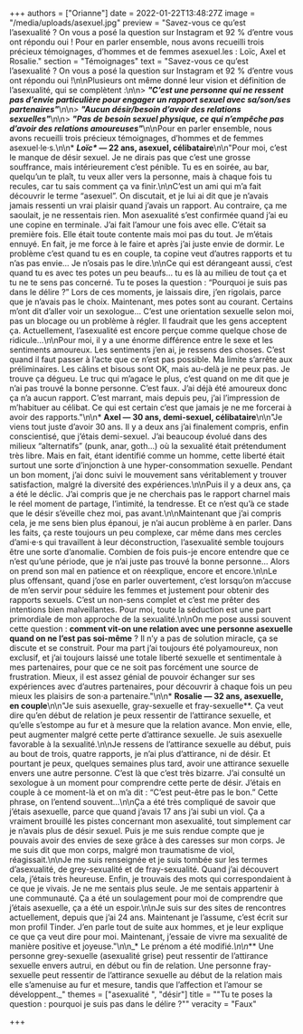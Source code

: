 +++
authors = ["Orianne"]
date = 2022-01-22T13:48:27Z
image = "/media/uploads/asexuel.jpg"
preview = "Savez-vous ce qu’est l’asexualité&nbsp;? On vous a posé la question sur Instagram et 92&nbsp;% d’entre vous ont répondu oui&nbsp;! Pour en parler ensemble, nous avons recueilli trois précieux témoignages, d’hommes et de femmes asexuel.les&nbsp;: Loïc, Axel et Rosalie."
section = "Témoignages"
text = "Savez-vous ce qu’est l’asexualité&nbsp;? On vous a posé la question sur Instagram et 92&nbsp;% d’entre vous ont répondu oui&nbsp;!\n\nPlusieurs ont même donné leur vision et définition de l’asexualité, qui se complètent&nbsp;:\n\n> **_\"C’est une personne qui ne ressent pas d’envie particulière pour engager un rapport sexuel avec sa/son/ses partenaires\"_**\n\n> **_\"Aucun désir/besoin d’avoir des relations sexuelles\"_**\n\n> **_\"Pas de besoin sexuel physique, ce qui n’empêche pas d’avoir des relations amoureuses\"_**\n\nPour en parler ensemble, nous avons recueilli trois précieux témoignages, d’hommes et de femmes asexuel·le·s.\n\n* **_Loïc&ast;_&nbsp;&mdash;&nbsp;22 ans, asexuel, célibataire**\n\n\"Pour moi, c’est le manque de désir sexuel. Je ne dirais pas que c’est une grosse souffrance, mais intérieurement c’est pénible. Tu es en soirée, au bar, quelqu’un te plaît, tu veux aller vers la personne, mais à chaque fois tu recules, car tu sais comment ça va finir.\n\nC’est un ami qui m’a fait découvrir le terme &ldquo;asexuel&rdquo;. On discutait, et je lui ai dit que je n’avais jamais ressenti un vrai plaisir quand j’avais un rapport. Au contraire, ça me saoulait, je ne ressentais rien. Mon asexualité s’est confirmée quand j’ai eu une copine en terminale. J’ai fait l’amour une fois avec elle. C’était sa première fois. Elle était toute contente mais moi pas du tout. Je m’étais ennuyé. En fait, je me force à le faire et après j’ai juste envie de dormir. Le problème c’est quand tu es en couple, ta copine veut d’autres rapports et tu n’as pas envie… Je n’osais pas le dire.\n\nCe qui est dérangeant aussi, c’est quand tu es avec tes potes un peu beaufs... tu es là au milieu de tout ça et tu ne te sens pas concerné. Tu te poses la question&nbsp;: &ldquo;Pourquoi je suis pas dans le délire&nbsp;?&rdquo; Lors de ces moments, je laissais dire, j’en rigolais, parce que je n’avais pas le choix. Maintenant, mes potes sont au courant. Certains m’ont dit d’aller voir un sexologue… C’est une orientation sexuelle selon moi, pas un blocage ou un problème à régler. Il faudrait que les gens acceptent ça. Actuellement, l’asexualité est encore perçue comme quelque chose de ridicule…\n\nPour moi, il y a une énorme différence entre le sexe et les sentiments amoureux. Les sentiments j’en ai, je ressens des choses. C’est quand il faut passer à l’acte que ce n’est pas possible. Ma limite s’arrête aux préliminaires. Les câlins et bisous sont OK, mais au-delà je ne peux pas. Je trouve ça dégueu. Le truc qui m’agace le plus, c’est quand on me dit que je n’ai pas trouvé la bonne personne. C’est faux. J’ai déjà été amoureux donc ça n’a aucun rapport. C’est marrant, mais depuis peu, j’ai l’impression de m’habituer au célibat. Ce qui est certain c’est que jamais je ne me forcerai à avoir des rapports.\"\n\n* **Axel&nbsp;&mdash;&nbsp;30 ans, demi-sexuel, célibataire**\n\n\"Je viens tout juste d’avoir 30 ans. Il y a deux ans j’ai finalement compris, enfin conscientisé, que j’étais demi-sexuel. J’ai beaucoup évolué dans des milieux &ldquo;alternatifs&rdquo; (punk, anar, goth...) où la sexualité était prétendument très libre. Mais en fait, étant identifié comme un homme, cette liberté était surtout une sorte d’injonction à une hyper-consommation sexuelle. Pendant un bon moment, j’ai donc suivi le mouvement sans véritablement y trouver satisfaction, malgré la diversité des expériences.\n\nPuis il y a deux ans, ça a été le déclic. J’ai compris que je ne cherchais pas le rapport charnel mais le réel moment de partage, l’intimité, la tendresse. Et ce n’est qu’à ce stade que le désir s’éveille chez moi, pas avant.\n\nMaintenant que j’ai compris cela, je me sens bien plus épanoui, je n’ai aucun problème à en parler. Dans les faits, ça reste toujours un peu complexe, car même dans mes cercles d’ami·e·s qui travaillent à leur déconstruction, l’asexualité semble toujours être une sorte d’anomalie. Combien de fois puis-je encore entendre que ce n’est qu’une période, que je n’ai juste pas trouvé la bonne personne... Alors on prend son mal en patience et on réexplique, encore et encore.\n\nLe plus offensant, quand j’ose en parler ouvertement, c’est lorsqu’on m’accuse de m’en servir pour séduire les femmes et justement pour obtenir des rapports sexuels. C’est un non-sens complet et c’est me prêter des intentions bien malveillantes. Pour moi, toute la séduction est une part primordiale de mon approche de la sexualité.\n\nOn me pose aussi souvent cette question&nbsp;: **comment vit-on une relation avec une personne asexuelle quand on ne l’est pas soi-même**&nbsp;? Il n’y a pas de solution miracle, ça se discute et se construit. Pour ma part j’ai toujours été polyamoureux, non exclusif, et j’ai toujours laissé une totale liberté sexuelle et sentimentale à mes partenaires, pour que ce ne soit pas forcément une source de frustration. Mieux, il est assez génial de pouvoir échanger sur ses expériences avec d’autres partenaires, pour découvrir à chaque fois un peu mieux les plaisirs de son·a partenaire.\"\n\n* **Rosalie&nbsp;&mdash;&nbsp;32 ans, asexuelle, en couple**\n\n\"Je suis asexuelle, gray-sexuelle et fray-sexuelle&ast;&ast;. Ça veut dire qu’en début de relation je peux ressentir de l’attirance sexuelle, et qu’elle s’estompe au fur et à mesure que la relation avance. Mon envie, elle, peut augmenter malgré cette perte d’attirance sexuelle. Je suis asexuelle favorable à la sexualité.\n\nJe ressens de l’attirance sexuelle au début, puis au bout de trois, quatre rapports, je n’ai plus d’attirance, ni de désir. Et pourtant je peux, quelques semaines plus tard, avoir une attirance sexuelle envers une autre personne. C’est là que c’est très bizarre. J’ai consulté un sexologue à un moment pour comprendre cette perte de désir. J’étais en couple à ce moment-là et on m’a dit&nbsp;: &ldquo;C’est peut-être pas le bon.&rdquo; Cette phrase, on l’entend souvent…\n\nÇa a été très compliqué de savoir que j’étais asexuelle, parce que quand j’avais 17 ans j’ai subi un viol. Ça a vraiment brouillé les pistes concernant mon asexualité, tout simplement car je n’avais plus de désir sexuel. Puis je me suis rendue compte que je pouvais avoir des envies de sexe grâce à des caresses sur mon corps. Je me suis dit que mon corps, malgré mon traumatisme de viol, réagissait.\n\nJe me suis renseignée et je suis tombée sur les termes d’asexualité, de grey-sexualité et de fray-sexualité. Quand j’ai découvert cela, j’étais très heureuse. Enfin, je trouvais des mots qui correspondaient à ce que je vivais. Je ne me sentais plus seule. Je me sentais appartenir à une communauté. Ça a été un soulagement pour moi de comprendre que j’étais asexuelle, ça a été un espoir.\n\nJe suis sur des sites de rencontres actuellement, depuis que j’ai 24 ans. Maintenant je l’assume, c’est écrit sur mon profil Tinder. J’en parle tout de suite aux hommes, et je leur explique ce que ça veut dire pour moi. Maintenant, j’essaie de vivre ma sexualité de manière positive et joyeuse.\"\n\n_&ast; Le prénom a été modifié._\n\n_&ast;&ast; Une personne grey-sexuelle (asexualité grise) peut ressentir de l’attirance sexuelle envers autrui, en début ou fin de relation. Une personne fray-sexuelle peut ressentir de l’attirance sexuelle au début de la relation mais elle s’amenuise au fur et mesure, tandis que l’affection et l’amour se développent._"
themes = ["asexualité ", "désir"]
title = "\"Tu te poses la question&nbsp;: pourquoi je suis pas dans le délire&nbsp;?\""
veracity = "Faux"

+++
